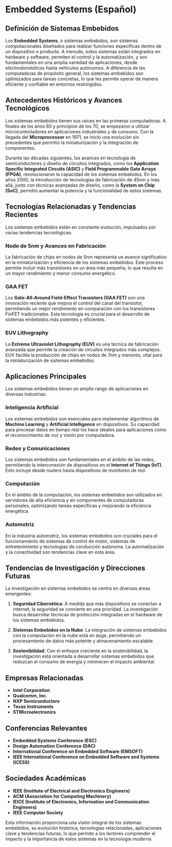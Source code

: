# Embedded Systems (Español)

## Definición de Sistemas Embebidos

Los **Embedded Systems**, o sistemas embebidos, son sistemas computacionales diseñados para realizar funciones específicas dentro de un dispositivo o producto. A menudo, estos sistemas están integrados en hardware y software, permiten el control y la automatización, y son fundamentales en una amplia variedad de aplicaciones, desde electrodomésticos hasta vehículos autónomos. A diferencia de las computadoras de propósito general, los sistemas embebidos son optimizados para tareas concretas, lo que les permite operar de manera eficiente y confiable en entornos restringidos.

## Antecedentes Históricos y Avances Tecnológicos

Los sistemas embebidos tienen sus raíces en las primeras computadoras. A finales de los años 60 y principios de los 70, se empezaron a utilizar microcontroladores en aplicaciones industriales y de consumo. Con la llegada del **Microprocessor** en 1971, se inició una evolución sin precedentes que permitió la miniaturización y la integración de componentes.

Durante las décadas siguientes, los avances en tecnología de semiconductores y diseño de circuitos integrados, como los **Application Specific Integrated Circuits (ASIC)** y **Field Programmable Gate Arrays (FPGA)**, revolucionaron la capacidad de los sistemas embebidos. En los años 2000, la introducción de tecnologías de fabricación de 45nm y más allá, junto con técnicas avanzadas de diseño, como la **System on Chip (SoC)**, permitió aumentar la potencia y la funcionalidad de estos sistemas.

## Tecnologías Relacionadas y Tendencias Recientes

Los sistemas embebidos están en constante evolución, impulsados por varias tendencias tecnológicas:

### Node de 5nm y Avances en Fabricación

La fabricación de chips en nodos de 5nm representa un avance significativo en la miniaturización y eficiencia de los sistemas embebidos. Este proceso permite incluir más transistores en un área más pequeña, lo que resulta en un mayor rendimiento y menor consumo energético.

### GAA FET

Los **Gate-All-Around Field-Effect Transistors (GAA FET)** son una innovación reciente que mejora el control del canal del transistor, permitiendo un mejor rendimiento en comparación con los transistores FinFET tradicionales. Esta tecnología es crucial para el desarrollo de sistemas embebidos más potentes y eficientes.

### EUV Lithography

La **Extreme Ultraviolet Lithography (EUV)** es una técnica de fabricación avanzada que permite la creación de circuitos integrados más complejos. EUV facilita la producción de chips en nodos de 7nm y menores, vital para la miniaturización de sistemas embebidos.

## Aplicaciones Principales

Los sistemas embebidos tienen un amplio rango de aplicaciones en diversas industrias:

### Inteligencia Artificial

Los sistemas embebidos son esenciales para implementar algoritmos de **Machine Learning** y **Artificial Intelligence** en dispositivos. Su capacidad para procesar datos en tiempo real los hace ideales para aplicaciones como el reconocimiento de voz y visión por computadora.

### Redes y Comunicaciones

Los sistemas embebidos son fundamentales en el ámbito de las redes, permitiendo la interconexión de dispositivos en el **Internet of Things (IoT)**. Esto incluye desde routers hasta dispositivos de monitoreo de red.

### Computación

En el ámbito de la computación, los sistemas embebidos son utilizados en servidores de alta eficiencia y en componentes de computadoras personales, optimizando tareas específicas y mejorando la eficiencia energética.

### Automotriz

En la industria automotriz, los sistemas embebidos son cruciales para el funcionamiento de sistemas de control de motor, sistemas de entretenimiento y tecnologías de conducción autónoma. La automatización y la conectividad son tendencias clave en esta área.

## Tendencias de Investigación y Direcciones Futuras

La investigación en sistemas embebidos se centra en diversas áreas emergentes:

1. **Seguridad Cibernética**: A medida que más dispositivos se conectan a internet, la seguridad se convierte en una prioridad. La investigación busca desarrollar técnicas de protección integradas en el hardware de los sistemas embebidos.

2. **Sistemas Embebidos en la Nube**: La integración de sistemas embebidos con la computación en la nube está en auge, permitiendo un procesamiento de datos más potente y almacenamiento escalable.

3. **Sostenibilidad**: Con el enfoque creciente en la sostenibilidad, la investigación está orientada a desarrollar sistemas embebidos que reduzcan el consumo de energía y minimicen el impacto ambiental.

## Empresas Relacionadas

- **Intel Corporation**
- **Qualcomm, Inc.**
- **NXP Semiconductors**
- **Texas Instruments**
- **STMicroelectronics**

## Conferencias Relevantes

- **Embedded Systems Conference (ESC)**
- **Design Automation Conference (DAC)**
- **International Conference on Embedded Software (EMSOFT)**
- **IEEE International Conference on Embedded Software and Systems (ICESS)**

## Sociedades Académicas

- **IEEE (Institute of Electrical and Electronics Engineers)**
- **ACM (Association for Computing Machinery)**
- **IEICE (Institute of Electronics, Information and Communication Engineers)**
- **IEEE Computer Society**

Esta información proporciona una visión integral de los sistemas embebidos, su evolución histórica, tecnologías relacionadas, aplicaciones clave y tendencias futuras, lo que permite a los lectores comprender el impacto y la importancia de estos sistemas en la tecnología moderna.
